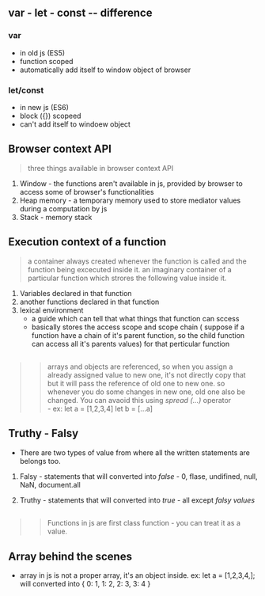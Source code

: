 ## var - let - const -- difference 

### var

- in old js (ES5)
- function scoped 
- automatically add itself to window object of browser

### let/const

- in new js (ES6)
- block ({}) scopeed
- can't add itself to windoew object



## Browser context API

> three things available in browser context API

1. Window - the functions aren't available in js, provided by browser to access some of browser's functionalities
2. Heap memory - a temporary memory used to store mediator values during a computation by js
3. Stack - memory stack



## Execution context of a function 

> a container always created whenever the function is called and the function being excecuted inside it.
> an imaginary container of a particular function which strores the following value inside it.

1. Variables declared in that function
2. another functions declared in that function
3. lexical environment
    - a guide which can tell that what things that function can sccess
    - basically stores the access scope and scope chain ( suppose if a function have a chain of it's parent function, so the child function can access all it's parents values) for that perticular function



##

>> arrays and objects are referenced, so when you assign a already assigned value to new one, it's not directly copy that but it will pass the reference of old one to new one.
>> so whenever you do some changes in new one, old one also be changed.
>> You can avaoid this using _*spread (...)*_ operator  
    - ex: let a = [1,2,3,4]
          let b = [...a]





## Truthy - Falsy

- There are two types of value from where all the written statements are belongs too.

1. Falsy - statements that will converted into *false*
         - 0, flase, undifined, null, NaN, document.all

2. Truthy - statements that will converted into *true*
          - all except *falsy values*         

##

>> Functions in js are first class function - you can treat it as a value.



## Array behind the scenes

- array in js is not a proper array, it's an object inside.
ex: let a = [1,2,3,4,];
 will converted into {
    0: 1,
    1: 2,
    2: 3,
    3: 4
 }
